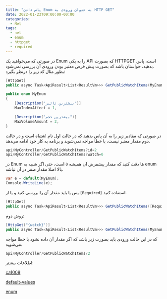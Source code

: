 ```yaml
---
title: "پاس دادن Enum به عنوان ورودی به HTTP GET"
date: 2022-01-23T09:00:00-00:00
categories:
  - Net
tags:
  - net
  - enum
  - httpget
  - required
---
```


در صورتی که می‌خواهید یک Enum را به یکی API که بصورت HTTPGET است، پاس بدهید، حواستان باشد که بصورت پیش فرض معتبر بودن ورودی آن بررسی نمی‌شود.  
بطور مثال کد زیر را درنظر بگیرد:  

```c#
[HttpGet]
public async Task<ApiResult<List<ResultVm>>> GetPublicWatchItems(MyEnum watch)
```

```c#
public enum MyEnum
{
	[Description("بیشترین تاثیر")]
	MaxIndexAffect = 1,

	[Description("بیشترین حجم")]
	MaxVolumeAmount = 2,
}
```

در صورتی که مقادیر زیر را به آن پاس بدهید که در حالت اول نام اشتباه است و در حالت دوم مقدار معتبر نیست، با خطا مواجه نمی‌شوید و برنامه به کار خود ادامه می‌دهد.  

```c#
api/MyController/GetPublicWatchItems?id=2
api/MyController/GetPublicWatchItems?watch=0
```

در Enum ها دقت کنید که مقدار پیشفرض آن همیشه `0` است، حتی اگر شبیه به enum بالا اصلا مقدار صفر در آن نباشد.

```c#
var e = default(MyEnum);
Console.WriteLine(e);
```

پس یا باید مقدار آن را بررسی کنید و یا از `[Required]` استفاده کنید.  

```c#
[HttpGet]
public async Task<ApiResult<List<ResultVm>>> GetPublicWatchItems([Required] MyEnum watch)
```

روش دوم:  

```c#
[HttpGet("{watch}")]
public async Task<ApiResult<List<ResultVm>>> GetPublicWatchItems(MyEnum watch)
```

که در این حالت ورودی باید بصورت زیر باشد که اگر مقدار آن داده نشود با خطا مواجه می‌شوید.  

```c#
api/MyController/GetPublicWatchItems/2
```

اطلاعات بیشتر:  

[ca1008](https://docs.microsoft.com/en-us/dotnet/fundamentals/code-analysis/quality-rules/ca1008) 

[default-values](https://docs.microsoft.com/en-us/dotnet/csharp/language-reference/builtin-types/default-values)   

[enum](https://docs.microsoft.com/en-us/dotnet/csharp/language-reference/builtin-types/enum)  